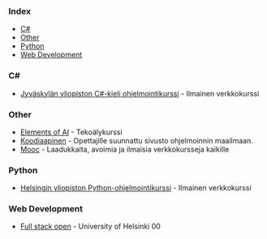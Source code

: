 ### Index

-   [C#](#C#)
-   [Other](#other)
-   [Python](#python)
-   [Web Development](#web-development)

### C#

-   [Jyväskylän yliopiston C#-kieli ohjelmointikurssi](https://tim.jyu.fi/view/kurssit/tie/ohj1/moniste/Ohjelmointi-1) - Ilmainen verkkokurssi

### Other

-   [Elements of AI](https://www.elementsofai.com/fi/) - Tekoälykurssi
-   [Koodiaapinen](https://koodiaapinen.fi) - Opettajille suunnattu sivusto ohjelmoinnin maailmaan.
-   [Mooc](https://mooc.fi) - Laadukkaita, avoimia ja ilmaisia verkkokursseja kaikille

### Python

-   [Helsingin yliopiston Python-ohjelmointikurssi](https://linkki.github.io/python2017) - Ilmainen verkkokurssi

### Web Development

-   [Full stack open](https://fullstackopen.com) - University of Helsinki
    00
